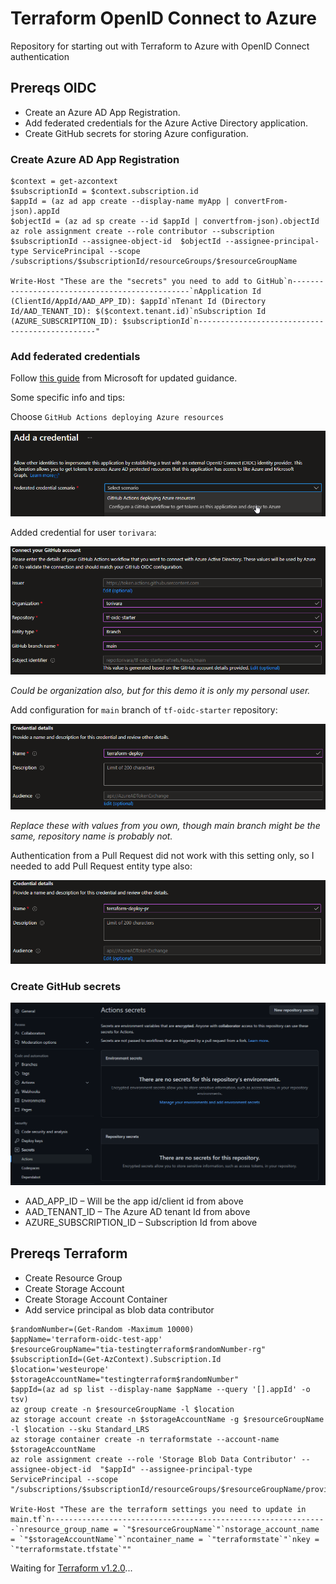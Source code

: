# Terraform OpenID Connect to Azure

Repository for starting out with Terraform to Azure with OpenID Connect authentication

## Prereqs OIDC

- Create an Azure AD App Registration.
- Add federated credentials for the Azure Active Directory application.
- Create GitHub secrets for storing Azure configuration.

### Create Azure AD App Registration

```pwsh
$context = get-azcontext
$subscriptionId = $context.subscription.id
$appId = (az ad app create --display-name myApp | convertFrom-json).appId
$objectId = (az ad sp create --id $appId | convertfrom-json).objectId
az role assignment create --role contributor --subscription $subscriptionId --assignee-object-id  $objectId --assignee-principal-type ServicePrincipal --scope /subscriptions/$subscriptionId/resourceGroups/$resourceGroupName

Write-Host "These are the "secrets" you need to add to GitHub`n-----------------------------------------------`nApplication Id (ClientId/AppId/AAD_APP_ID): $appId`nTenant Id (Directory Id/AAD_TENANT_ID): $($context.tenant.id)`nSubscription Id (AZURE_SUBSCRIPTION_ID): $subscriptionId`n-----------------------------------------------"
```

### Add federated credentials

Follow [this guide](https://docs.microsoft.com/en-us/azure/developer/github/connect-from-azure?tabs=azure-portal%2Cwindows#add-federated-credentials) from Microsoft for updated guidance.

Some specific info and tips:

Choose `GitHub Actions deploying Azure resources`

![](.img/2022-05-13-13-45-43.png)

Added credential for user `torivara`:

![](.img/2022-05-13-13-46-01.png)

*Could be organization also, but for this demo it is only my personal user.*

Add configuration for `main` branch of `tf-oidc-starter` repository:

![](.img/2022-05-13-13-46-11.png)

*Replace these with values from you own, though main branch might be the same, repository name is probably not.*

Authentication from a Pull Request did not work with this setting only, so I needed to add Pull Request entity type also:

![](.img/2022-05-13-13-47-19.png)

### Create GitHub secrets

![](.img/2022-05-13-13-44-54.png)

- AAD_APP_ID – Will be the app id/client id from above
- AAD_TENANT_ID – The Azure AD tenant Id from above
- AZURE_SUBSCRIPTION_ID – Subscription Id from above

## Prereqs Terraform

- Create Resource Group
- Create Storage Account
- Create Storage Account Container
- Add service principal as blob data contributor

```pwsh
$randomNumber=(Get-Random -Maximum 10000)
$appName='terraform-oidc-test-app'
$resourceGroupName="tia-testingterraform$randomNumber-rg"
$subscriptionId=(Get-AzContext).Subscription.Id
$location='westeurope'
$storageAccountName="testingterraform$randomNumber"
$appId=(az ad sp list --display-name $appName --query '[].appId' -o tsv)
az group create -n $resourceGroupName -l $location
az storage account create -n $storageAccountName -g $resourceGroupName -l $location --sku Standard_LRS
az storage container create -n terraformstate --account-name $storageAccountName
az role assignment create --role 'Storage Blob Data Contributor' --assignee-object-id  "$appId" --assignee-principal-type ServicePrincipal --scope "/subscriptions/$subscriptionId/resourceGroups/$resourceGroupName/providers/Microsoft.Storage/storageAccounts/$storageAccountName"

Write-Host "These are the terraform settings you need to update in main.tf`n--------------------------------------------------------------`nresource_group_name = `"$resourceGroupName`"`nstorage_account_name = `"$storageAccountName`"`ncontainer_name = `"terraformstate`"`nkey = `"terraformstate.tfstate`""
```

Waiting for [Terraform v1.2.0](https://github.com/hashicorp/terraform-provider-azurerm/pull/16555)...
